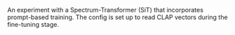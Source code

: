 An experiment with a Spectrum-Transformer (SiT) that incorporates prompt-based training. The config is set up to read CLAP vectors during the fine-tuning stage.